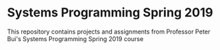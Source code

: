 # Systems Programming Spring 2019
This repository contains projects and assignments from Professor Peter Bui's Systems Programming Spring 2019 course
